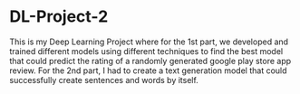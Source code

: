 # DL-Project-2
This is my Deep Learning Project where for the 1st part, we developed and trained different models using different techniques to find the best model that could predict the rating of a randomly generated google play store app review. For the 2nd part, I had to create a text generation model that could successfully create sentences and words by itself.
